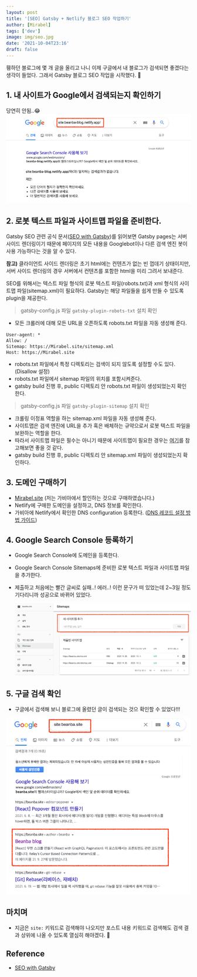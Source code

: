 ```yaml
---
layout: post
title: '[SEO] Gatsby + Netlify 블로그 SEO 작업하기'
author: [Mirabel]
tags: ['dev']
image: img/seo.jpg
date: '2021-10-04T23:16'
draft: false
---
```


휑하던 블로그에 몇 개 글을 올리고 나니 이제 구글에서 내 블로그가 검색되면 좋겠다는 생각이 들었다.
그래서 Gatsby 블로그 SEO 작업을 시작했다. 🚀

## 1. 내 사이트가 Google에서 검색되는지 확인하기

당연히 안됨..😂
![Before SEO](./img/before-seo.png)

## 2. 로봇 텍스트 파일과 사이트맵 파일을 준비한다.

Gatsby SEO 관련 공식 문서([SEO with Gatsby](https://www.gatsbyjs.com/docs/how-to/adding-common-features/seo/))를 읽어보면 Gatsby pages는 서버 사이드 렌더링이기 때문에 페이지의 모든 내용을 Googlebot이나 다른 검색 엔진 봇이 사용 가능하다는 것을 알 수 있다.

**참고)** 클라이언트 사이드 렌더링은 초기 html에는 컨텐츠가 없는 빈 껍데기 상태이지만, 서버 사이드 렌더링의 경우 서버에서 컨텐츠를 포함한 html을 미리 그려서 보내준다.

SEO를 위해서는 텍스트 파일 형식의 로봇 텍스트 파일(robots.txt)과 xml 형식의 사이트맵 파일(sitemap.xml)이 필요하다. Gatsby는 해당 파일들을 쉽게 만들 수 있도록 plugin을 제공한다.

> gatsby-config.js 파일 `gatsby-plugin-robots-txt` 설치 확인

- 모든 크롤러에 대해 모든 URL을 오픈하도록 robots.txt 파일을 자동 생성해 준다.

```
User-agent: *
Allow: /
Sitemap: https://Mirabel.site/sitemap.xml
Host: https://Mirabel.site
```

- robots.txt 파일에서 특정 디렉토리는 검색이 되지 않도록 설정할 수도 있다. (Disallow 설정)
- robots.txt 파일에서 sitemap 파일의 위치를 포함시켜준다.
- gatsby build 진행 후, public 디렉토리 안 robots.txt 파일이 생성되었는지 확인한다.

> gatsby-config.js 파일 `gatsby-plugin-sitemap` 설치 확인

- 크롤링 이정표 역할을 하는 sitemap.xml 파일을 자동 생성해 준다.
- 사이트맵은 검색 엔진에 URL을 추가 혹은 배체하는 규약으로서 로봇 텍스트 파일을 보완하는 역할을 한다.
- 따라서 사이트맵 파일은 필수는 아니기 때문에 사이트맵이 필요한 경우는 [여기](https://developers.google.com/search/docs/advanced/sitemaps/overview?hl=ko)를 참고해보면 좋을 것 같다.
- gatsby build 진행 후, public 디렉토리 안 sitemap.xml 파일이 생성되었는지 확인하다.

## 3. 도메인 구매하기

- [Mirabel.site](http://Mirabel.site) (저는 가비아에서 할인하는 것으로 구매하였습니다.)
- Netlify에 구매한 도메인을 설정하고, DNS 정보를 확인한다.
- 가비아에 Netlify에서 확인한 DNS configuration 등록한다. ([DNS 레코드 설정 방법 가이드](https://customer.gabia.com/manual/dns/3041/3040))

## 4. Google Search Console 등록하기

- Google Search Console에 도메인을 등록한다.
- Google Search Console Sitemaps에 준비한 로봇 텍스트 파일과 사이트맵 파일을 추가한다.
- 제출하고 처음에는 빨간 글씨로 실패..! 에러..! 이런 문구가 떠 있었는데 2~3일 정도 기다리니까 성공으로 바뀌어 있었다.

  ![Google Search Console](./img/google-search-console.png)

## 5. 구글 검색 확인

- 구글에서 검색해 보니 블로그에 올렸던 글이 검색되는 것으 확인할 수 있었다!!!

![After SEO](./img/after-seo.png)

## 마치며

- 지금은 `site:` 키워드로 검색해야 나오지만 포스트 내용 키워드로 검색해도 검색 결과 상위에 나올 수 있도록 열심히 해야겠다. 💪

## Reference

- [SEO with Gatsby](https://www.gatsbyjs.com/docs/how-to/adding-common-features/seo/)
